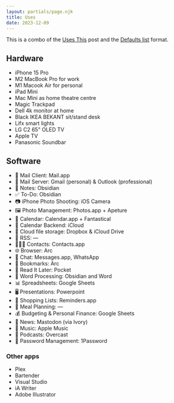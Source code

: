 ```yaml
---
layout: partials/page.njk
title: Uses
date: 2023-12-09
---
```


This is a combo of the [Uses This](https://usesthis.com/interviews/nirav.patel/) post and the [Defaults list](https://defaults.rknight.me/) format. 

## Hardware

- iPhone 15 Pro
- M2 MacBook Pro for work
- M1 Macook Air for personal
- iPad Mini
- Mac Mini as home theatre centre
- Magic Trackpad
- Dell 4k monitor at home
- Black IKEA BEKANT sit/stand desk
- Lifx smart lights
- LG C2 65" OLED TV
- Apple TV
- Panasonic Soundbar

## Software


- 📨 Mail Client: Mail.app
- 📮 Mail Server: Gmail (personal) & Outlook (professional)
- 📝 Notes: Obsidian
- ✅ To-Do: Obsidian
- 📷 iPhone Photo Shooting: iOS Camera
- 🖼️ Photo Management: Photos.app + Apeture
- 📆 Calendar: Calendar.app + Fantastical
- 📅 Calendar Backend: iCloud
- 📁 Cloud file storage: Dropbox & iCloud Drive
- 📖 RSS: —
- 🙍🏻‍♂️ Contacts: Contacts.app
- 🌐 Browser: Arc
- 💬 Chat: Messages.app, WhatsApp
- 🔖 Bookmarks: Arc
- 📑 Read It Later: Pocket
- 📜 Word Processing: Obsidian and Word
- 📊 Spreadsheets: Google Sheets
- 🖥️ Presentations: Powerpoint
- 🛒 Shopping Lists: Reminders.app
- 🍴 Meal Planning: —
- 💰 Budgeting & Personal Finance: Google Sheets
- 📰 News: Mastodon (via Ivory)
- 🎵 Music: Apple Music
- 🎤 Podcasts: Overcast
- 🔐 Password Management: 1Password


### Other apps
- Plex
- Bartender
- Visual Studio
- iA Writer
- Adobe Illustrator